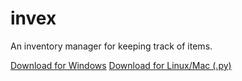 # invex
An inventory manager for keeping track of items.

[Download for Windows](https://github.com/tripalc/invex/releases/download/v1/invex.exe)
[Download for Linux/Mac (.py)](https://github.com/tripalc/invex/releases/download/v1/invex.py)
